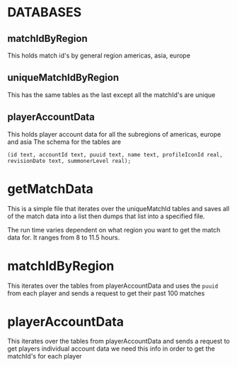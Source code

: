 # DATABASES

## matchIdByRegion
This holds match id's by general region americas, asia, europe

## uniqueMatchIdByRegion
This has the same tables as the last except all the matchId's
are unique

## playerAccountData
This holds player account data for all the subregions
of americas, europe and asia
The schema for the tables are

`(id text, accountId text, puuid text, name text, profileIconId real, revisionDate text, summonerLevel real);`


# getMatchData
This is a simple file that iterates over the uniqueMatchId
tables and saves all of the match data into a list
then dumps that list into a specified file.

The run time varies dependent on what region you want to get 
the match data for. It ranges from 8 to 11.5 hours.

# matchIdByRegion
This iterates over the tables from playerAccountData
and uses the `puuid` from each player and
sends a request to get their past 100 matches

# playerAccountData
This iterates over the tables from playerAccountData
and sends a request to get players individual account data
we need this info in order to get the matchId's for each
player


